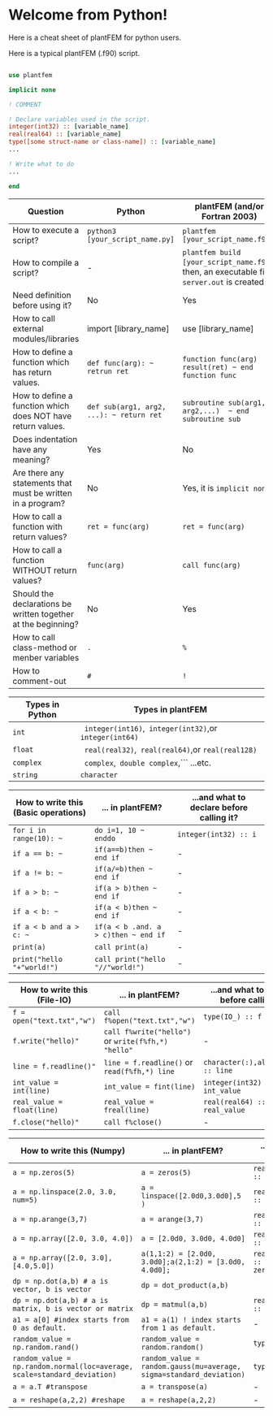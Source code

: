 # Welcome from Python!


Here is a cheat sheet of plantFEM for python users.

Here is a typical plantFEM (.f90) script.

```fortran

use plantfem

implicit none

! COMMENT

! Declare variables used in the script.
integer(int32) :: [variable_name]
real(real64) :: [variable_name]
type([some struct-name or class-name]) :: [variable_name]
...

! Write what to do
...

end

```

| Question | Python | plantFEM (and/or Fortran 2003) |
| ---- | ---- | ---- |
| How to execute a script? | ```python3 [your_script_name.py]``` | ```plantfem [your_script_name.f90]``` |
| How to compile a script? | - | ```plantfem build [your_script_name.f90]```, then, an executable file ```server.out``` is created. |
| Need definition before using it? | No | Yes|
| How to call external modules/libraries | import [library_name] | use [library_name] |
| How to define a function which has return values. | ```def func(arg): ~  retrun ret``` | ```function func(arg) result(ret) ~ end function func``` |
| How to define a function which does NOT have return values. | ```def sub(arg1, arg2, ...): ~ return ret``` | ```subroutine sub(arg1, arg2,...)  ~ end subroutine sub``` |
| Does indentation have any meaning? | Yes | No |
| Are there any statements that must be written in a program? | No | Yes, it is ```implicit none```  |
| How to call a function with return values? | ```ret = func(arg)``` | ```ret = func(arg)``` |
| How to call a function WITHOUT return values? | ```func(arg)``` | ```call func(arg)``` |
|Should the declarations be written together at the beginning?　| No | Yes|
| How to call class-method or menber variables | ```.``` | ```%```|
| How to comment-out | ```#``` | ```!```|


| Types in Python | Types in plantFEM |
| ---- | ---- |
| ```int``` |``` integer(int16)```,``` integer(int32)```,or ```integer(int64)```|
| ```float``` |``` real(real32)```,``` real(real64)```,or ```real(real128)``` |
| ```complex``` |``` complex```,``` double complex```,``` ...etc. |
| ```string``` |```character``` |

| How to write this (Basic operations) | ... in plantFEM?         | ...and what to declare before calling it?|
| ---- | ---- | ---- |
| ```for i in range(10): ~ ``` | ```do i=1, 10 ~ enddo ``` |  ```integer(int32) :: i``` |
| ```if a == b: ~ ``` | ```if(a==b)then ~ end if ``` | - |
| ```if a != b: ~ ``` | ```if(a/=b)then ~ end if ``` | - |
| ```if a > b: ~ ``` | ```if(a > b)then ~ end if ``` | - |
| ```if a < b: ~ ``` | ```if(a < b)then ~ end if ``` | - |
| ```if a < b and a > c: ~ ``` | ```if(a < b .and. a > c)then ~ end if ``` | - |
| ```print(a) ``` |```call print(a)  ``` |- |
| ```print("hello "+"world!") ``` |```call print("hello "//"world!")  ``` |- |


| How to write this (File-IO) | ... in plantFEM?         | ...and what to declare before calling it?|
| ---- | ---- | ---- |
| ```f = open("text.txt","w")``` | ```call f%open("text.txt","w")``` | ```type(IO_) :: f``` |
| ```f.write("hello)"``` | ```call f%write("hello")``` or ```write(f%fh,*) "hello"```  | - |
| ```line = f.readline()"``` | ```line = f.readline()``` or ```read(f%fh,*) line```  | ```character(:),allocatable :: line``` |
| ```int_value = int(line)``` |``` int_value = fint(line) ```| ```integer(int32) :: int_value ```|
| ```real_value = float(line)``` |``` real_value = freal(line) ```| ```real(real64) :: real_value ```|
| ```f.close("hello)"``` | ```call f%close()``` | - |


| How to write this (Numpy) | ... in plantFEM?         | ...and what to declare before calling it?|
| ---- | ---- | ---- |
| ```a = np.zeros(5)``` | ```a = zeros(5)``` | ```real(real64),allocatable :: a(:)``` |
| ```a = np.linspace(2.0, 3.0, num=5)``` | ```a = linspace([2.0d0,3.0d0],5 )``` | ```real(real64),allocatable :: a(:)``` |
| ```a = np.arange(3,7)``` | ```a = arange(3,7)``` | ```real(real64),allocatable :: a(:)``` |
| ```a = np.array([2.0, 3.0, 4.0]) ``` | ```a = [2.0d0, 3.0d0, 4.0d0] ``` | ```real(real64),allocatable :: a(:)``` |
| ```a = np.array([2.0, 3.0],[4.0,5.0]) ``` | ```a(1,1:2) = [2.0d0, 3.0d0];a(2,1:2) = [3.0d0, 4.0d0]; ``` | ```real(real64),allocatable :: a(:,:); a = zeros(2,2)``` |
| ```dp = np.dot(a,b) # a is vector, b is vector``` | ```dp = dot_product(a,b)``` | ``` ``` |
| ```dp = np.dot(a,b) # a is matrix, b is vector or matrix``` | ```dp = matmul(a,b)``` | ```real(real64),allocatable :: dp(:) ! or dp(:,:)``` |
| ```a1 = a[0] #index starts from 0 as default.``` | ```a1 = a(1) ! index starts from 1 as default.``` | - |
| ```random_value = np.random.rand()``` |```random_value = random.random()``` |```type(Random_) :: random``` |
| ```random_value = np.random.normal(loc=average, scale=standard_deviation)``` |```random_value = random.gauss(mu=average, sigma=standard_deviation)``` |```type(Random_) :: random``` |
| ```a = a.T #transpose ``` |```a = transpose(a) ``` |- |
| ```a = reshape(a,2,2) #reshape ``` |```a = reshape(a,2,2) ``` |- |



